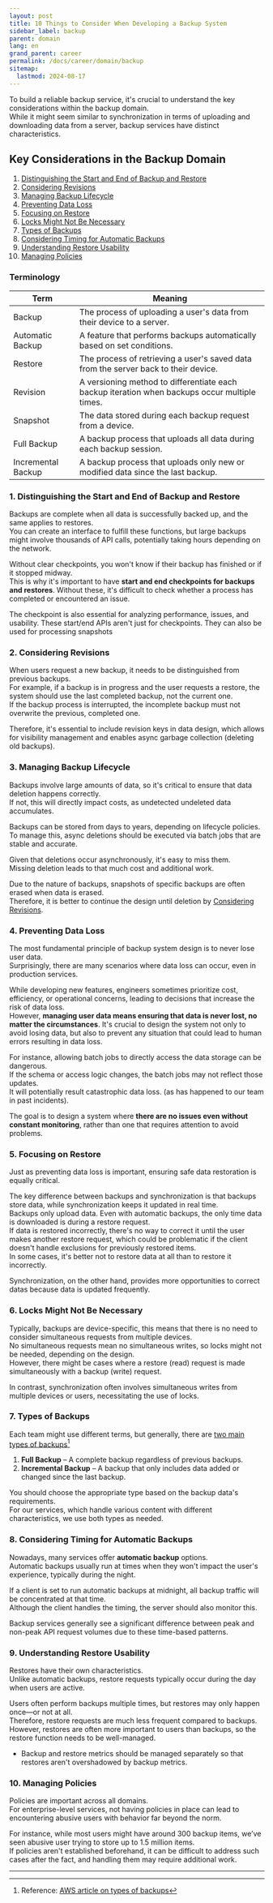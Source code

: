 ```yaml
---
layout: post
title: 10 Things to Consider When Developing a Backup System
sidebar_label: backup
parent: domain
lang: en
grand_parent: career
permalink: /docs/career/domain/backup
sitemap:
  lastmod: 2024-08-17
---
```


To build a reliable backup service, it's crucial to understand the key considerations within the backup domain.  
While it might seem similar to synchronization in terms of uploading and downloading data from a server, backup services have distinct characteristics.

## Key Considerations in the Backup Domain

1. [Distinguishing the Start and End of Backup and Restore](#1-distinguishing-the-start-and-end-of-backup-and-restore)
2. [Considering Revisions](#2-considering-revisions)
3. [Managing Backup Lifecycle](#3-managing-backup-lifecycle)
4. [Preventing Data Loss](#4-preventing-data-loss)
5. [Focusing on Restore](#5-focusing-on-restore)
6. [Locks Might Not Be Necessary](#6-locks-might-not-be-necessary)
7. [Types of Backups](#7-types-of-backups)
8. [Considering Timing for Automatic Backups](#8-considering-timing-for-automatic-backups)
9. [Understanding Restore Usability](#9-understanding-restore-usability)
10. [Managing Policies](#10-managing-policies)

### Terminology

| Term                 | Meaning                                          |  
|--------------------|-------------------------------------------------|  
| Backup              | The process of uploading a user's data from their device to a server.  |  
| Automatic Backup    | A feature that performs backups automatically based on set conditions.  |  
| Restore             | The process of retrieving a user's saved data from the server back to their device.  |  
| Revision            | A versioning method to differentiate each backup iteration when backups occur multiple times.  |  
| Snapshot            | The data stored during each backup request from a device.  |  
| Full Backup         | A backup process that uploads all data during each backup session.  |  
| Incremental Backup  | A backup process that uploads only new or modified data since the last backup.  |  

### 1. Distinguishing the Start and End of Backup and Restore

Backups are complete when all data is successfully backed up, and the same applies to restores.  
You can create an interface to fulfill these functions, but large backups might involve thousands of API calls, potentially taking hours depending on the network.

Without clear checkpoints, you won't know if their backup has finished or if it stopped midway.   
This is why it's important to have **start and end checkpoints for backups and restores**. Without these, it's difficult to check whether a process has completed or encountered an issue.

The checkpoint is also essential for analyzing performance, issues, and usability.
These start/end APIs aren't just for checkpoints. They can also be used for processing snapshots

### 2. Considering Revisions

When users request a new backup, it needs to be distinguished from previous backups.  
For example, if a backup is in progress and the user requests a restore, the system should use the last completed backup, not the current one.  
If the backup process is interrupted, the incomplete backup must not overwrite the previous, completed one.

Therefore, it's essential to include revision keys in data design, which allows for visibility management and enables async garbage collection (deleting old backups).

### 3. Managing Backup Lifecycle

Backups involve large amounts of data, so it's critical to ensure that data deletion happens correctly.  
If not, this will directly impact costs, as undetected undeleted data accumulates.

Backups can be stored from days to years, depending on lifecycle policies.  
To manage this, async deletions should be executed via batch jobs that are stable and accurate.

Given that deletions occur asynchronously, it's easy to miss them.  
Missing deletion leads to that much cost and additional work.

Due to the nature of backups, snapshots of specific backups are often erased when data is erased.  
Therefore, it is better to continue the design until deletion by [Considering Revisions](#2-considering-revisions).


### 4. Preventing Data Loss

The most fundamental principle of backup system design is to never lose user data.  
Surprisingly, there are many scenarios where data loss can occur, even in production services.

While developing new features, engineers sometimes prioritize cost, efficiency, or operational concerns, leading to decisions that increase the risk of data loss.  
However, **managing user data means ensuring that data is never lost, no matter the circumstances**. It's crucial to design the system not only to avoid losing data, but also to prevent any situation that could lead to human errors resulting in data loss.

For instance, allowing batch jobs to directly access the data storage can be dangerous.  
If the schema or access logic changes, the batch jobs may not reflect those updates.  
It will potentially result catastrophic data loss. (as has happened to our team in past incidents).  

The goal is to design a system where **there are no issues even without constant monitoring**, rather than one that requires attention to avoid problems.

### 5. Focusing on Restore

Just as preventing data loss is important, ensuring safe data restoration is equally critical.

The key difference between backups and synchronization is that backups store data, while synchronization keeps it updated in real time.  
Backups only upload data. Even with automatic backups, the only time data is downloaded is during a restore request.  
If data is restored incorrectly, there's no way to correct it until the user makes another restore request, which could be problematic if the client doesn't handle exclusions for previously restored items.  
In some cases, it's better not to restore data at all than to restore it incorrectly.

Synchronization, on the other hand, provides more opportunities to correct datas because data is updated frequently.

### 6. Locks Might Not Be Necessary

Typically, backups are device-specific, this means that there is no need to consider simultaneous requests from multiple devices.   
No simultaneous requests mean no simultaneous writes, so locks might not be needed, depending on the design.  
However, there might be cases where a restore (read) request is made simultaneously with a backup (write) request.

In contrast, synchronization often involves simultaneous writes from multiple devices or users, necessitating the use of locks.

### 7. Types of Backups

Each team might use different terms, but generally, there are <u>two main types of backups</u>[^1]
1. **Full Backup** – A complete backup regardless of previous backups.
2. **Incremental Backup** – A backup that only includes data added or changed since the last backup.

You should choose the appropriate type based on the backup data's requirements.  
For our services, which handle various content with different characteristics, we use both types as needed.

### 8. Considering Timing for Automatic Backups

Nowadays, many services offer **automatic backup** options.  
Automatic backups usually run at times when they won't impact the user's experience, typically during the night.

If a client is set to run automatic backups at midnight, all backup traffic will be concentrated at that time.  
Although the client handles the timing, the server should also monitor this.

Backup services generally see a significant difference between peak and non-peak API request volumes due to these time-based patterns.

### 9. Understanding Restore Usability

Restores have their own characteristics.  
Unlike automatic backups, restore requests typically occur during the day when users are active.

Users often perform backups multiple times, but restores may only happen once—or not at all.  
Therefore, restore requests are much less frequent compared to backups.  
However, restores are often more important to users than backups, so the restore function needs to be well-managed.
- Backup and restore metrics should be managed separately so that restores aren't overshadowed by backup metrics.

### 10. Managing Policies

Policies are important across all domains.  
For enterprise-level services, not having policies in place can lead to encountering abusive users with behavior far beyond the norm.

For instance, while most users might have around 300 backup items, we’ve seen abusive user trying to store up to 1.5 million items.   
If policies aren't established beforehand, it can be difficult to address such cases after the fact, and handling them may require additional work.

---

[^1]: Reference: [AWS article on types of backups](https://aws.amazon.com/compare/the-difference-between-incremental-differential-and-other-backups/)
